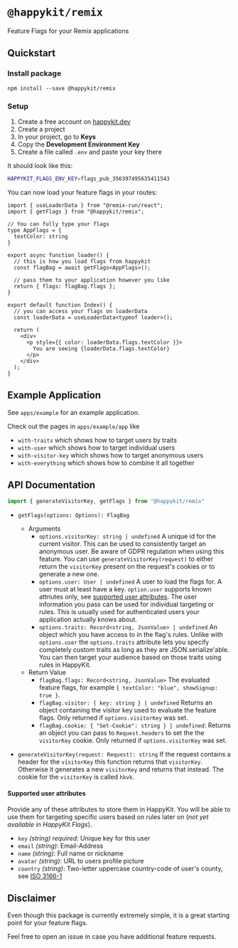 # `@happykit/remix`

Feature Flags for your Remix applications

## Quickstart

### Install package

`npm install --save @happykit/remix`

### Setup

1. Create a free account on [happykit.dev](https://happykit.dev)
2. Create a project
3. In your project, go to **Keys**
4. Copy the **Development Environment Key**
5. Create a file called `.env` and paste your key there


It should look like this:

```sh
HAPPYKIT_FLAGS_ENV_KEY=flags_pub_356397495635411543
```


You can now load your feature flags in your routes:

```tsx
import { useLoaderData } from "@remix-run/react";
import { getFlags } from "@happykit/remix";

// You can fully type your flags
type AppFlags = {
  textColor: string
}

export async function loader() {
  // this is how you load flags from happykit
  const flagBag = await getFlags<AppFlags>();

  // pass them to your application however you like
  return { flags: flagBag.flags };
}

export default function Index() {
  // you can access your flags on loaderData
  const loaderData = useLoaderData<typeof loader>();

  return (
    <div>
      <p style={{ color: loaderData.flags.textColor }}>
        You are seeing {loaderData.flags.textColor}
      </p>
    </div>
  );
}
```

## Example Application

See `apps/example` for an example application.

Check out the pages in `apps/example/app` like
- `with-traits` which shows how to target users by traits
- `with-user` which shows how to target individual users
- `with-visitor-key` which shows how to target anonymous users
- `with-everything` which shows how to combine it all together

## API Documentation

```ts
import { generateVisitorKey, getFlags } from "@happykit/remix"
```

- `getFlags(options: Options): FlagBag`
  - Arguments
    - `options.visitorKey: string | undefined` A unique id for the current visitor. This can be used to consistently target an anonymous user. Be aware of GDPR regulation when using this feature. You can use `generateVisitorKey(request)` to either return the `visitorKey` present on the request's cookies or to generate a new one.
    - `options.user: User | undefined` A user to load the flags for. A user must at least have a key. `option.user` supports known attriutes only, see [supported user attributes](#supported-user-attributes). The user information you pass can be used for individual targeting or rules. This is usually used for authenticated users your application actually knows about.
    - `options.traits: Record<string, JsonValue> | undefined` An object which you have access to in the flag's rules. Unlike with `options.user` the `options.traits` attribute lets you specify completely custom traits as long as they are JSON.serialize'able. You can then target your audience based on those traits using rules in HappyKit.
  - Return Value
    - `flagBag.flags: Record<string, JsonValue>` The evaluated feature flags, for example `{ textColor: "blue", showSignup: true }`.
    - `flagBag.visitor: { key: string } | undefined` Returns an object containing the visitor key used to evaluate the feature flags. Only returned if `options.visitorKey` was set.
    - `flagBag.cookie: { "Set-Cookie": string } | undefined`: Returns an object you can pass to `Request.headers` to set the the `visitorKey` cookie. Only returned if `options.visitorKey` was set.


- `generateVisitorKey(request: Request): string` If the request contains a header for the `visitorKey` this function returns that `visitorKey`. Otherwise it generates a new `visitorKey` and returns that instead. The cookie for the `visitorKey` is called `hkvk`.



#### Supported user attributes

Provide any of these attributes to store them in HappyKit. You will be able to use them for targeting specific users based on rules later on (_not yet available in HappyKit Flags_).

- `key` _(string)_ _required_: Unique key for this user
- `email` _(string)_: Email-Address
- `name` _(string)_: Full name or nickname
- `avatar` _(string)_: URL to users profile picture
- `country` _(string)_: Two-letter uppercase country-code of user's county, see [ISO 3166-1](https://en.wikipedia.org/wiki/ISO_3166-1)


## Disclaimer

Even though this package is currently extremely simple, it is a great starting point for your feature flags.

Feel free to open an issue in case you have additional feature requests.
